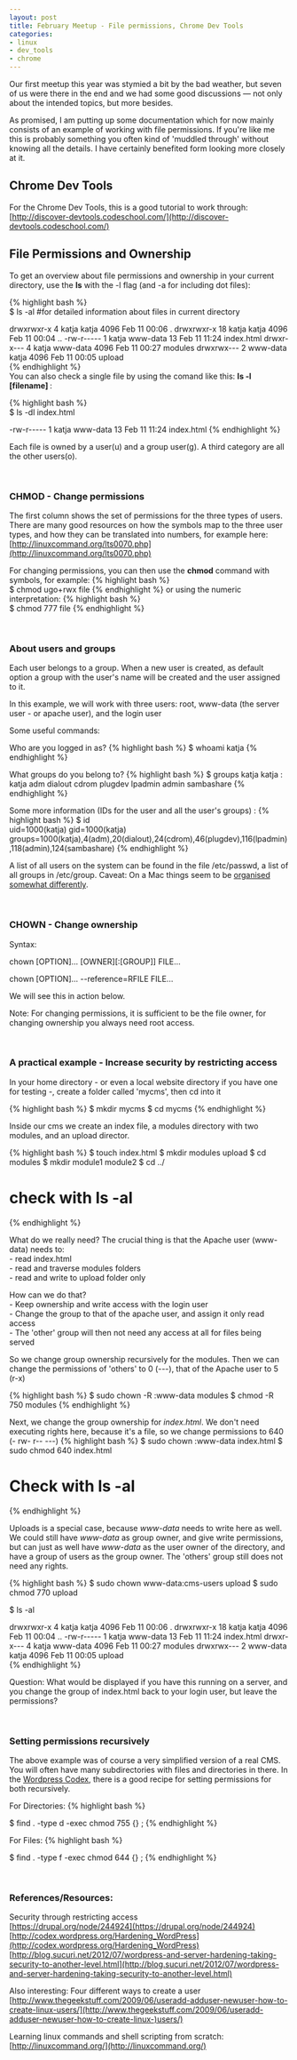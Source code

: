 ```yaml
---
layout: post
title: February Meetup - File permissions, Chrome Dev Tools
categories:
- linux
- dev_tools
- chrome
---
```


Our first meetup this year was stymied a bit by the bad weather, but seven of us were there in the end and we had some good discussions &mdash; not only about the intended topics, but more besides. 

As promised, I am putting up some documentation which for now mainly consists of an example of working with file permissions. If you're like me this is probably something you often kind of 'muddled through' without knowing all the details. I have certainly benefited form looking more closely at it.

Chrome Dev Tools
----------------
For the Chrome Dev Tools, this is a good tutorial to work through: 
[http://discover-devtools.codeschool.com/](http://discover-devtools.codeschool.com/)

File Permissions and Ownership
------------------------------
To get an overview about file permissions and ownership in your current directory, use the <strong>ls</strong> with the -l flag (and -a for including dot files):

{% highlight bash %}    
  $ ls -al #for detailed information about files in current directory
  
  drwxrwxr-x  4 katja    katja    4096 Feb 11 00:06 .
  drwxrwxr-x 18 katja    katja    4096 Feb 11 00:04 ..
  -rw-r-----  1 katja    www-data   13 Feb 11 11:24 index.html
  drwxr-x---  4 katja    www-data 4096 Feb 11 00:27 modules
  drwxrwx---  2 www-data katja    4096 Feb 11 00:05 upload   
{% endhighlight %}  
You can also check a single file by using the comand like this: <strong>ls -l [filename] </strong>:

{% highlight bash %}    
  $ ls -dl index.html
    
  -rw-r-----  1 katja    www-data   13 Feb 11 11:24 index.html
{% endhighlight %}  

Each file is owned by a user(u) and a group user(g). A third category are all the other users(o).
<p>&nbsp;</p>

### CHMOD - Change permissions

The first column shows the set of permissions for the three types of users. 
There are many good resources on how the symbols map to the three user types, and how they can be translated into numbers, for example here:
[http://linuxcommand.org/lts0070.php](http://linuxcommand.org/lts0070.php)

For changing permissions, you can then use the <strong>chmod</strong> command with symbols, for example:
{% highlight bash %}   
  $ chmod ugo+rwx file
{% endhighlight %}
or using the numeric interpretation:
{% highlight bash %}   
  $ chmod 777 file
{% endhighlight %}
<p>&nbsp;</p>

### About users and groups
Each user belongs to a group. When a new user is created, as default option a group with the user's name will be created and the user assigned to it. 

In this example, we will work with three users: root, www-data (the server user - or apache user), and the login user

Some useful commands:

Who are you logged in as?
{% highlight bash %}
  $ whoami
  katja
{% endhighlight %}

What groups do you belong to?
{% highlight bash %}
  $ groups katja
  katja : katja adm dialout cdrom plugdev lpadmin admin sambashare
{% endhighlight %}

Some more information (IDs for the user and all the user's groups) :
{% highlight bash %}
  $ id  
  uid=1000(katja) gid=1000(katja) groups=1000(katja),4(adm),20(dialout),24(cdrom),46(plugdev),116(lpadmin),118(admin),124(sambashare)
{% endhighlight %}

A list of all users on the system can be found in the file /etc/passwd, a list of all groups in /etc/group. Caveat: On a Mac things seem to be [organised somewhat differently](http://superuser.com/questions/191330/users-in-etc-passwd-on-mac-os-x). 
<p>&nbsp;</p>

### CHOWN - Change ownership
Syntax:

chown [OPTION]... [OWNER][:[GROUP]] FILE...  

chown [OPTION]... --reference=RFILE FILE... 

We will see this in action below.

Note: For changing permissions, it is sufficient to be the file owner, for changing ownership you always need root access.
<p>&nbsp;</p>

### A practical example - Increase security by restricting access

In your home directory - or even a local website directory if you have one for testing -, create a folder called  'mycms', then cd into it

{% highlight bash %}
  $ mkdir mycms
  $ cd mycms
{% endhighlight %}

Inside our cms we create an index file, a modules directory with two modules, and an upload director.

{% highlight bash %}
  $ touch index.html
  $ mkdir modules upload
  $ cd modules 
  $ mkdir module1 module2
  $ cd ../

  # check with ls -al
{% endhighlight %}

What do we really need? The crucial thing is that the Apache user (www-data) needs to:<br />
\- read index.html<br />
\- read and traverse modules folders<br />
\- read and write to upload folder only<br />

How can we do that?<br />
\- Keep ownership and write access with the login user<br />
\- Change the group to that of the apache user, and assign it only read access<br />
\- The 'other' group will then not need any access at all for files being served<br />

So we change group ownership recursively for the modules. Then we can change the permissions of 'others' to 0 (---), that of the Apache user to 5 (r-x)

{% highlight bash %}
  $ sudo chown -R :www-data modules
  $ chmod -R 750 modules
{% endhighlight %}

Next, we change the group ownership for *index.html*. We don't need executing rights here, because it's a file, so we change permissions to 640 (- rw- r-- ---)
{% highlight bash %}
  $ sudo chown :www-data index.html
  $ sudo chmod 640 index.html
  
  # Check with ls -al 
{% endhighlight %}

Uploads is a special case, because *www-data* needs to write here as well. We could still have *www-data* as group owner, and give write permissions, but can just as well have *www-data* as the user owner of the directory, and have a group of users as the group owner. The 'others' group still does not need any rights.

{% highlight bash %}
  $ sudo chown www-data:cms-users upload
  $ sudo chmod 770 upload
  
  $ ls -al
  
  drwxrwxr-x  4 katja    katja    4096 Feb 11 00:06 .
  drwxrwxr-x 18 katja    katja    4096 Feb 11 00:04 ..
  -rw-r-----  1 katja    www-data   13 Feb 11 11:24 index.html
  drwxr-x---  4 katja    www-data 4096 Feb 11 00:27 modules
  drwxrwx---  2 www-data katja    4096 Feb 11 00:05 upload  
{% endhighlight %}

Question: What would be displayed if you have this running on a server, and you change the group of index.html back to your login user, but leave the permissions? 
<p>&nbsp;</p>

### Setting permissions recursively 
 
The above example was of course a very simplified version of a real CMS. You will often have many subdirectories with files and directories in there. In the [Wordpress Codex](http://codex.wordpress.org/Hardening_WordPress), there is a good recipe for setting permissions for both recursively. 

For Directories:
{% highlight bash %}
    
  $ find . -type d -exec chmod 755 {} \;
{% endhighlight %}

For Files:
{% highlight bash %}
    
  $ find . -type f -exec chmod 644 {} \;
{% endhighlight %}
<p>&nbsp;</p>

### References/Resources: 
Security through restricting access      
[https://drupal.org/node/244924](https://drupal.org/node/244924)
[http://codex.wordpress.org/Hardening_WordPress](http://codex.wordpress.org/Hardening_WordPress)
[http://blog.sucuri.net/2012/07/wordpress-and-server-hardening-taking-security-to-another-level.html](http://blog.sucuri.net/2012/07/wordpress-and-server-hardening-taking-security-to-another-level.html)
   
Also interesting: Four different ways to create a user
[http://www.thegeekstuff.com/2009/06/useradd-adduser-newuser-how-to-create-linux-users/](http://www.thegeekstuff.com/2009/06/useradd-adduser-newuser-how-to-create-linux-)users/)

Learning linux commands and shell scripting from scratch:
[http://linuxcommand.org/](http://linuxcommand.org/)
<p>&nbsp;</p>

   

 
 
      
      

      
      
    

   
    

   




    

   
    
     

    

    
     
    

   

  

